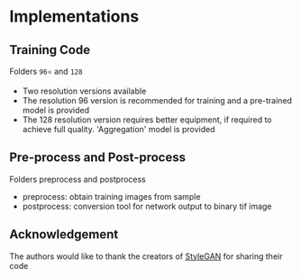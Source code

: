 # Implementations
## Training Code
Folders `96⭐` and `128`
 - Two resolution versions available
 - The resolution 96 version is recommended for training and a pre-trained model is provided
 - The 128 resolution version requires better equipment, if required to achieve full quality. 'Aggregation' model is provided

## Pre-process and Post-process
Folders preprocess and postprocess
 - preprocess: obtain training images from sample
 - postprocess: conversion tool for network output to binary tif image

## Acknowledgement
 The authors would like to thank the creators of [StyleGAN](https://github.com/NVlabs/stylegan) for sharing their code
